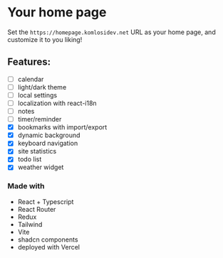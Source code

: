 # Your home page

Set the `https://homepage.komlosidev.net` URL as your home page, and customize it to you liking!

## Features:

- [ ] calendar
- [ ] light/dark theme
- [ ] local settings
- [ ] localization with react-i18n
- [ ] notes
- [ ] timer/reminder
- [x] bookmarks with import/export
- [x] dynamic background
- [x] keyboard navigation
- [x] site statistics
- [x] todo list
- [x] weather widget

### Made with

- React + Typescript
- React Router
- Redux
- Tailwind
- Vite
- shadcn components
- deployed with Vercel
